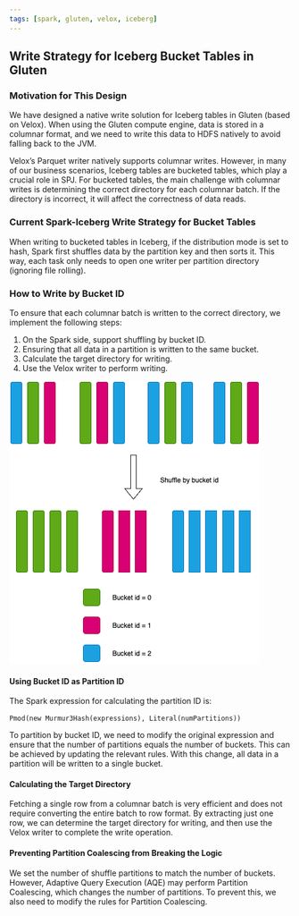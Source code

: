 ```yaml
---
tags: [spark, gluten, velox, iceberg]
---
```

## Write Strategy for Iceberg Bucket Tables in Gluten

### Motivation for This Design

We have designed a native write solution for Iceberg tables in Gluten (based on Velox).
When using the Gluten compute engine, data is stored in a columnar format, and we need to write this data to HDFS natively to avoid falling back to the JVM.

Velox’s Parquet writer natively supports columnar writes. However, in many of our business scenarios, Iceberg tables are bucketed tables, which play a crucial role in SPJ.
For bucketed tables, the main challenge with columnar writes is determining the correct directory for each columnar batch. If the directory is incorrect, it will affect the correctness of data reads.

### Current Spark-Iceberg Write Strategy for Bucket Tables

When writing to bucketed tables in Iceberg, if the distribution mode is set to hash, Spark first shuffles data by the partition key and then sorts it.
This way, each task only needs to open one writer per partition directory (ignoring file rolling).

### How to Write by Bucket ID

To ensure that each columnar batch is written to the correct directory, we implement the following steps:

1. On the Spark side, support shuffling by bucket ID.
2. Ensuring that all data in a partition is written to the same bucket.
3. Calculate the target directory for writing.
4. Use the Velox writer to perform writing.

![shuffle by bucket id](/assets/images/spark-shuffle-by-bucket-id.png)

#### Using Bucket ID as Partition ID

The Spark expression for calculating the partition ID is:

```
Pmod(new Murmur3Hash(expressions), Literal(numPartitions))
```

To partition by bucket ID, we need to modify the original expression and ensure that the number of partitions equals the number of buckets.
This can be achieved by updating the relevant rules. With this change, all data in a partition will be written to a single bucket.

#### Calculating the Target Directory

Fetching a single row from a columnar batch is very efficient and does not require converting the entire batch to row format.
By extracting just one row, we can determine the target directory for writing, and then use the Velox writer to complete the write operation.

#### Preventing Partition Coalescing from Breaking the Logic

We set the number of shuffle partitions to match the number of buckets.
However, Adaptive Query Execution (AQE) may perform Partition Coalescing, which changes the number of partitions. 
To prevent this, we also need to modify the rules for Partition Coalescing.
